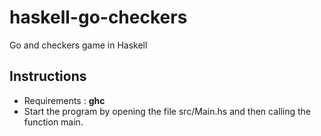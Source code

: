 # haskell-go-checkers
Go and checkers game in Haskell

## Instructions
* Requirements : **ghc**
* Start the program by opening the file src/Main.hs
  and then calling the function main.
